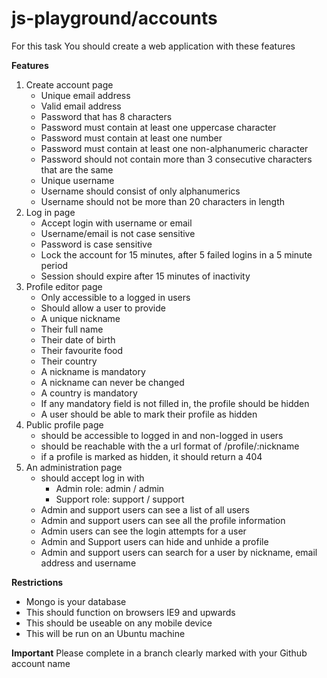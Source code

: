 js-playground/accounts
=============

For this task
You should create a web application with these features


**Features**
1. Create account page
	* Unique email address
	* Valid email address
	* Password that has 8 characters
	* Password must contain at least one uppercase character
	* Password must contain at least one number
	* Password must contain at least one non-alphanumeric character
	* Password should not contain more than 3 consecutive characters that are the same
	* Unique username
	* Username should consist of only alphanumerics
	* Username should not be more than 20 characters in length
2. Log in page 
	* Accept login with username or email
	* Username/email is not case sensitive
	* Password is case sensitive
	* Lock the account for 15 minutes, after 5 failed logins in a 5 minute period
	* Session should expire after 15 minutes of inactivity
3. Profile editor page
	* Only accessible to a logged in users
	* Should allow a user to provide
	 - A unique nickname
	 - Their full name
	 - Their date of birth
	 - Their favourite food
	 - Their country
	* A nickname is mandatory
	* A nickname can never be changed
	* A country is mandatory
	* If any mandatory field is not filled in, the profile should be hidden
	* A user should be able to mark their profile as hidden
4. Public profile page
	* should be accessible to logged in and non-logged in users
	* should be reachable with the a url format of /profile/:nickname
	* if a profile is marked as hidden, it should return a 404
5. An administration page
	* should accept log in with
		- Admin role: admin / admin
		- Support role: support / support
	* Admin and support users can see a list of all users
	* Admin and support users can see all the profile information
	* Admin users can see the login attempts for a user
	* Admin and Support users can hide and unhide a profile
	* Admin and support users can search for a user by nickname, email address and username
	
	

	
**Restrictions**
* Mongo is your database
* This should function on browsers IE9 and upwards
* This should be useable on any mobile device
* This will be run on an Ubuntu machine


**Important**
Please complete in a branch clearly marked with your Github account name

